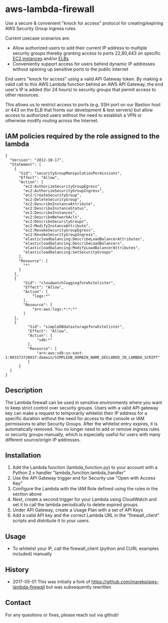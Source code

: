 aws-lambda-firewall
===================
Use a secure & convenient "knock for access" protocol for creating/expiring AWS Security Group ingress rules.

Current usecase scenarios are:

* Allow authorized users to add their current IP address to multiple security groups thereby granting access to ports 22,80,443 on specific [EC2 instances](https://aws.amazon.com/ec2/) and/or [ELBs](https://aws.amazon.com/elasticloadbalancing/)
* Conveniently support access for users behind dynamic IP addresses without opening up sensitive ports to the public internet

End users "knock for access" using a valid API Gateway token. By making a valid call to this AWS Lambda function behind an AWS API Gateway, the end user's IP is added (for 24 hours) to security groups that permit access to other resources.

This allows us to restrict access to ports (e.g. SSH port on our Bastion host or 443 on the ELB that fronts our development & test servers) but allow access to authorized users without the need to establish a VPN or otherwise modify routing across the Internet.

IAM policies required by the role assigned to the lambda
---------------------------------------------------------
```
{
  "Version": "2012-10-17",
  "Statement": [
    {
      "Sid": "securityGroupManipulationPermissions",
      "Effect": "Allow",
      "Action": [
        "ec2:AuthorizeSecurityGroupEgress",
        "ec2:AuthorizeSecurityGroupIngress",
        "ec2:CreateSecurityGroup",
        "ec2:DeleteSecurityGroup",
        "ec2:DescribeInstanceAttribute",
        "ec2:DescribeInstanceStatus",
        "ec2:DescribeInstances",
        "ec2:DescribeNetworkAcls",
        "ec2:DescribeSecurityGroups",
        "ec2:ModifyInstanceAttribute",
        "ec2:RevokeSecurityGroupEgress",
        "ec2:RevokeSecurityGroupIngress",
        "elasticloadbalancing:DescribeLoadBalancerAttributes",
        "elasticloadbalancing:DescribeLoadBalancers",
        "elasticloadbalancing:ModifyLoadBalancerAttributes",
        "elasticloadbalancing:SetSecurityGroups"
      ],
      "Resource": [
        "*"
      ]
    },
    {
        "Sid": "cloudwatchloggingforwhitelister",
        "Effect": "Allow",
        "Action": [
            "logs:*"
        ],
        "Resource": [
            "arn:aws:logs:*:*:*"
        ]
    },
    {
          "Sid": "simpleDBdatastorageforwhitelister",
          "Effect": "Allow",
          "Action": [
              "sdb:*"
          ],
          "Resource": [
              "arn:aws:sdb:us-east-1:903373720037:domain/SIMPLEDB_DOMAIN_NAME_DECLARED_IN_LAMBDA_SCRIPT"
          ]
      }    
  ]
}
```

Description
------------

The Lambda firewall can be used in sensitive environments where you want to keep strict control over security groups. Users with a valid API gateway key can make a request to temporarily whitelist their IP address for a specific duration without the need for access to the console or IAM permissions to alter Security Groups. After the whitelist entry expires, it is automatically removed. You no longer need to add or remove ingress rules or security groups manually, which is especially useful for users with many different source/origin IP addresses.

Installation
------------

1. Add the Lambda function (lambda_function.py) to your account with a Python 2.x handler "lambda_function.lambda_handler"
2. Use the API Gateway trigger and for Security use "Open with Access Key"
3. Configure the Lambda with the IAM Role defined using the rules in the section above
4. Next, create a second trigger for your Lambda using CloudWatch and set it to call the lambda periodically to delete expired groups
5. Under API Gateway, create a Usage Plan with a set of API Keys
5. Add a valid API key and the correct Lambda URL in the "firewall_client" scripts and distribute it to your users.

Usage
-----
- To whitelist your IP, call the firewall_client (python and CURL examples included) manually

History
-------
* 2017-05-01 This was initially a fork of https://github.com/marekq/aws-lambda-firewall but was subsequently rewritten

Contact
-------

For any questions or fixes, please reach out via github!
